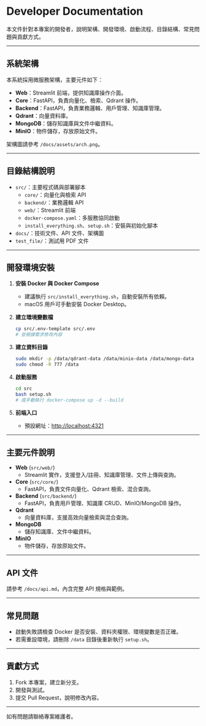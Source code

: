 # Developer Documentation

本文件針對本專案的開發者，說明架構、開發環境、啟動流程、目錄結構、常見問題與貢獻方式。

---

## 系統架構

本系統採用微服務架構，主要元件如下：
- **Web**：Streamlit 前端，提供知識庫操作介面。
- **Core**：FastAPI，負責向量化、檢索、Qdrant 操作。
- **Backend**：FastAPI，負責業務邏輯、用戶管理、知識庫管理。
- **Qdrant**：向量資料庫。
- **MongoDB**：儲存知識庫與文件中繼資料。
- **MinIO**：物件儲存，存放原始文件。

架構圖請參考 `/docs/assets/arch.png`。

---

## 目錄結構說明

- `src/`：主要程式碼與部署腳本
  - `core/`：向量化與檢索 API
  - `backend/`：業務邏輯 API
  - `web/`：Streamlit 前端
  - `docker-compose.yaml`：多服務協同啟動
  - `install_everything.sh`、`setup.sh`：安裝與初始化腳本
- `docs/`：技術文件、API 文件、架構圖
- `test_file/`：測試用 PDF 文件

---

## 開發環境安裝

1. **安裝 Docker 與 Docker Compose**
   - 建議執行 `src/install_everything.sh`，自動安裝所有依賴。
   - macOS 用戶可手動安裝 Docker Desktop。

2. **建立環境變數檔**

   ```bash
   cp src/.env-template src/.env
   # 並根據需求修改內容
   ```

3. **建立資料目錄**

   ```bash
   sudo mkdir -p /data/qdrant-data /data/minio-data /data/mongo-data
   sudo chmod -R 777 /data
   ```

4. **啟動服務**

   ```bash
   cd src
   bash setup.sh
   # 或手動執行 docker-compose up -d --build
   ```

5. **前端入口**
   - 預設網址：<http://localhost:4321>

---

## 主要元件說明

- **Web** (`src/web/`)
  - Streamlit 實作，支援登入/註冊、知識庫管理、文件上傳與查詢。
- **Core** (`src/core/`)
  - FastAPI，負責文件向量化、Qdrant 檢索、混合查詢。
- **Backend** (`src/backend/`)
  - FastAPI，負責用戶管理、知識庫 CRUD、MinIO/MongoDB 操作。
- **Qdrant**
  - 向量資料庫，支援高效向量檢索與混合查詢。
- **MongoDB**
  - 儲存知識庫、文件中繼資料。
- **MinIO**
  - 物件儲存，存放原始文件。

---

## API 文件

請參考 `/docs/api.md`，內含完整 API 規格與範例。

---

## 常見問題

- 啟動失敗請檢查 Docker 是否安裝、資料夾權限、環境變數是否正確。
- 若需重設環境，請刪除 `/data` 目錄後重新執行 `setup.sh`。

---

## 貢獻方式

1. Fork 本專案，建立新分支。
2. 開發與測試。
3. 提交 Pull Request，說明修改內容。

---

如有問題請聯絡專案維護者。
